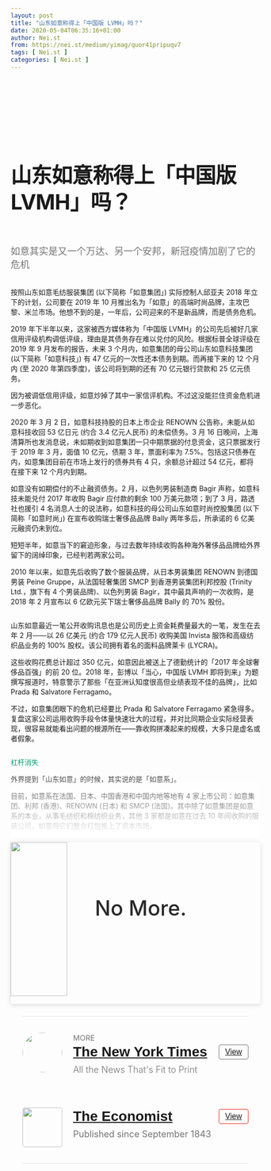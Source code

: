 ```yaml
---
layout: post
title: "山东如意称得上「中国版 LVMH」吗？"
date: 2020-05-04T06:35:16+01:00
author: Nei.st
from: https://nei.st/medium/yimag/quor41pripuqv7
tags: [ Nei.st ]
categories: [ Nei.st ]
---
```


<article class="post-19461 post type-post status-publish format-standard hentry category-yimag" id="post-19461"> <header class="page-header medium Archives"><div class="page-header__image"></div><div class="page-header__content"><h1 class="page-title text-align-center">山东如意称得上「中国版 LVMH」吗？</h1></div> </header><div class="entry-content aesop-entry-content" id="post-19461-content"><link as="font" crossorigin="anonymous" href="//cdn.jsdelivr.net/gh/0nd1jyU39XQ/_/glyph/font-face/0uIzqoZjSuJfvSBnvgXTcApMtcVhMcpr.woff" rel="preload" type="font/woff"/><link as="font" crossorigin="anonymous" href="//cdn.jsdelivr.net/gh/0nd1jyU39XQ/_/glyph/font-face/1sTnSLZWDKucPX6SAk.woff" rel="preload" type="font/woff"/><style>@font-face{font-family:"etQuXe8pln0zqff6VgxLRg";font-display:fallback;src:url(//cdn.jsdelivr.net/gh/0nd1jyU39XQ/_/glyph/font-face/0uIzqoZjSuJfvSBnvgXTcApMtcVhMcpr.woff) format("woff");font-style:normal;font-weight:400}@font-face{font-family:"PingFang-SC-W3";font-display:fallback;src:url(//cdn.jsdelivr.net/gh/0nd1jyU39XQ/_/glyph/font-face/1sTnSLZWDKucPX6SAk.woff) format("woff");font-style:normal;font-weight:400}</style><p class="blog-post__description">如意其实是又一个万达、另一个安邦，新冠疫情加剧了它的危机</p><span id="more-19461"></span><style>.container.large.img { max-width: 1440px; } span.phNnwJb1vcZnORRPE7cBOQ { color: rgba(2, 158, 116, 1); } .container.large.img.edge{max-width:1440px;width:100%}@media (max-width:1460px){.container.large.img.edge .aesop-image-component{margin:0 20px}}@media (max-width:889px){.container.large.img.edge .aesop-image-component{margin:0 5%}}@media (max-width:767px){.container.img.edge{width:100%}.container.img.edge .aesop-image-component{width:90%;margin:0 auto;max-width:800px}}.page-header{padding:110px 0 0}.page-header__content{max-width:800px}.page-title:not(#algolia-search-box){--x-height-multiplier:0.342;--baseline-multiplier:0.22;font-size:42px;line-height:1.3;letter-spacing:-.015em;text-align:left}.entry-content>p:first-of-type{color:rgba(0,0,0,.54);font-size:19px}.entry-content>h2{--x-height-multiplier:0.342;--baseline-multiplier:0.22;font-style:normal;letter-spacing:-.015em;font-family:schnyder-scond-normal-600,etQuXe8pln0zqff6VgxLRg,SF Pro Display,PingFangSC-Thin,graphik-normal-300,PingFang-SC-W3,Segoe UI,Roboto,Microsoft YaHei UI,Source Han Sans SC,Helvetica Neue,Helvetica,Arial,sans-serif;font-weight:400;}.entry-content>h2.graf-after--p{margin-top:56px}.hentry{padding-bottom:0}@media (max-width:767px){.entry-content>h2{font-size:28px;letter-spacing:-.015em;}.entry-content>h2.graf-after--p{margin-top:28px}.entry-content>p:first-of-type{font-size:17px}.page-title:not(#algolia-search-box){font-size:32px;line-height:1.3;letter-spacing:-.015em}} svg#dino { width: 72px; margin-left: 30%; } .entry-content a:not(.button),.entry-content a:not(.button):hover{border-bottom-color:rgba(3, 168, 124, 1)} span.fefac7064e5 { color: rgba(3, 168, 124, 1); }</style><div class="container img"><div class="aspectRatioPlaceholder"><div class="progressiveMedia" data-height="950" data-width="1200">   <img alt="" class="progressiveMedia-image" data-src="https://cdn.jsdelivr.net/gh/0nd1jyU39XQ/_/img/1/4f0dca0fa8260ad9eb2ad2a8c60975a5_1200x950.jpg" src="https://cdn.jsdelivr.net/gh/0nd1jyU39XQ/_/img/1/4f0dca0fa8260ad9eb2ad2a8c60975a5_1200x950.jpg"/></div></div></div><p>按照山东如意毛纺服装集团 (以下简称「如意集团」) 实际控制人邱亚夫 2018 年立下的计划，公司要在 2019 年 10 月推出名为「如意」的高端时尚品牌，主攻巴黎、米兰市场。他想不到的是，一年后，公司迎来的不是新品牌，而是债务危机。</p><p>2019 年下半年以来，这家被西方媒体称为「中国版 LVMH」的公司先后被好几家信用评级机构调低评级，理由是其债务存在难以兑付的风险。根据标普全球评级在 2019 年 9 月发布的报告，未来 3 个月内，如意集团的母公司山东如意科技集团 (以下简称「如意科技」) 有 47 亿元的一次性还本债务到期。而再接下来的 12 个月内 (至 2020 年第四季度)，该公司将到期的还有 70 亿元银行贷款和 25 亿元债务。</p><p>因为被调低信用评级，如意炒掉了其中一家信评机构。不过这没能拦住资金危机进一步恶化。</p><p>2020 年 3 月 2 日，如意科技持股的日本上市企业 RENOWN 公告称，未能从如意科技收回 53 亿日元 (约合 3.4 亿元人民币) 的未偿债务。3 月 16 日晚间，上海清算所也发消息说，未如期收到如意集团一只中期票据的付息资金，这只票据发行于 2019 年 3 月，面值 10 亿元，债期 3 年，票面利率为 7.5%。包括这只债券在内，如意集团目前在市场上发行的债券共有 4 只，余额总计超过 54 亿元，都将在接下来 12 个月内到期。</p><p>如意没有如期偿付的不止融资债务。2 月，以色列男装制造商 Bagir 声称，如意科技未能兑付 2017 年收购 Bagir 应付款的剩余 100 万美元款项；到了 3 月，路透社也援引 4 名消息人士的说法称，如意科技的母公司山东如意时尚控股集团 (以下简称「如意时尚」) 在宣布收购瑞士奢侈品品牌 Bally 两年多后，所承诺的 6 亿美元融资仍未到位。</p><div class="code-block code-block-1" style="margin: 8px 0; clear: both;"><div class="container ads_KbHEVhh8Rw"><div class="card card--blog post-sidebar"><div class="card-body"><div class="logo_ngcontent-kty-0"> </div><div class="iframe-blocker U6XAMK63Vh00WqvF2BacIQ"><div class="background-h60B"> </div><div class="WumZiPCS4MeMw4pxQ">  <ins class="adsbygoogle GQRYJ4ilqIfEmC2iS9UfdQ" data-ad-client="ca-pub-2392282512996260" data-ad-format="fluid" data-ad-layout="in-article" data-ad-slot="8142634852" data-full-width-responsive="false" style="display:block; text-align:center;"></ins>  </div></div></div><div class="card-footer"><div class="card-footer-wrapper" layout="row bottom-left"></div></div></div></div></div><p>短短半年，如意当下的窘迫形象，与过去数年持续收购各种海外奢侈品品牌给外界留下的阔绰印象，已经判若两家公司。</p><p>2010 年以来，如意先后收购了数个服装品牌，从日本男装集团 RENOWN 到德国男装 Peine Gruppe，从法国轻奢集团 SMCP 到香港男装集团利邦控股 (Trinity Ltd.，旗下有 4 个男装品牌)、以色列男装 Bagir，其中最具声响的一次收购，是 2018 年 2 月宣布以 6 亿欧元买下瑞士奢侈品品牌 Bally 的 70% 股份。</p><div class="container large img"><div class="aspectRatioPlaceholder"><div class="progressiveMedia" data-height="1999" data-width="2995">   <img alt="" class="progressiveMedia-image lazyload" data-src="https://cdn.jsdelivr.net/gh/0nd1jyU39XQ/_/img/1/9e8453e5c76a1fb6015ef417d6bdde45_2995x1999.jpg" id="zoom-default" src="https://cdn.jsdelivr.net/gh/0nd1jyU39XQ/_/img/1/9e8453e5c76a1fb6015ef417d6bdde45_2995x1999.jpg"/></div></div></div><p>山东如意最近一笔公开收购讯息也是公司历史上资金耗费量最大的一笔，发生在去年 2 月——以 26 亿美元 (约合 179 亿元人民币) 收购美国 Invista 服饰和高级纺织品业务的 100% 股权。该公司拥有着名的面料品牌莱卡 (LYCRA)。</p><p>这些收购花费总计超过 350 亿元，如意因此被送上了德勤统计的「2017 年全球奢侈品百强」的前 20 位。2018 年，彭博以「当心，中国版 LVMH 即将到来」为题撰写报道时，特意警示了那些「在亚洲认知度很高但业绩表现不佳的品牌」，比如 Prada 和 Salvatore Ferragamo。</p><p>不过，如意集团眼下的危机已经要比 Prada 和 Salvatore Ferragamo 紧急得多。复盘这家公司运用收购手段令体量快速壮大的过程，并对比同期企业实际经营表现，很容易就能看出问题的根源所在——靠收购拼凑起来的规模，大多只是虚名或者假象。</p><div class="container img"><div class="aspectRatioPlaceholder"><div class="progressiveMedia" data-height="2950" data-width="1200">   <img alt="" class="progressiveMedia-image lazyload" data-src="https://cdn.jsdelivr.net/gh/0nd1jyU39XQ/_/img/1/3c56ab2d4508e5342260e7f2d9f79f5c_1200x2950.jpg" src="https://cdn.jsdelivr.net/gh/0nd1jyU39XQ/_/img/1/3c56ab2d4508e5342260e7f2d9f79f5c_1200x2950.jpg"/></div></div></div><p><span class="phNnwJb1vcZnORRPE7cBOQ">杠杆消失</span></p><div class="code-block code-block-1" style="margin: 8px 0; clear: both;"><div class="container ads_KbHEVhh8Rw"><div class="card card--blog post-sidebar"><div class="card-body"><div class="logo_ngcontent-kty-0"> </div><div class="iframe-blocker U6XAMK63Vh00WqvF2BacIQ"><div class="background-h60B"> </div><div class="WumZiPCS4MeMw4pxQ">  <ins class="adsbygoogle GQRYJ4ilqIfEmC2iS9UfdQ" data-ad-client="ca-pub-2392282512996260" data-ad-format="fluid" data-ad-layout="in-article" data-ad-slot="8142634852" data-full-width-responsive="false" style="display:block; text-align:center;"></ins>  </div></div></div><div class="card-footer"><div class="card-footer-wrapper" layout="row bottom-left"></div></div></div></div></div><p>外界提到「山东如意」的时候，其实说的是「如意系」。</p><p>目前，如意系在法国、日本、中国香港和中国内地等地有 4 家上市公司：如意集团、利邦 (香港)、RENOWN (日本) 和 SMCP (法国)。其中除了如意集团是如意系的本业，从事毛纺织和棉纺织业务，其他 3 家都是如意在过去 10 年间收购的服装公司，如意将它们整合打包推上了资本市场。</p><section class="entry-content preview"><p>若要搞懂如意的操作手段，先要搞懂如意系的架构：一个以如意集团为核心的多层控股体系。</p><p>如意集团的前身，是成立于 1972 年的地方国企：济宁毛纺织厂，2007 年 12 月在深圳证券交易所挂牌上市。2014 年，通过一系列管理层收购方案 (MBO)，如意科技直接加间接掌握了如意集团 59.2% 的股份。而如意科技的控股公司如意时尚，掌握在 1990 年代就在济宁毛纺厂任厂长的邱亚夫的手中。由此，当年 56 岁的邱亚夫成为上市公司如意集团的实际控制人。</p><div class="container img"><div class="aspectRatioPlaceholder"><div class="progressiveMedia" data-height="1793" data-width="2995">   <img alt="" class="progressiveMedia-image lazyload" data-src="https://cdn.jsdelivr.net/gh/0nd1jyU39XQ/_/img/1/bb1dbc9877492f26e9515fdb29aec5ed_2995x1793.jpg" id="zoom-default" src="https://cdn.jsdelivr.net/gh/0nd1jyU39XQ/_/img/1/bb1dbc9877492f26e9515fdb29aec5ed_2995x1793.jpg"/></div></div></div><p>三层资产架构中，如意集团的毛纺织业务是整个「如意系」的资金来源，如意科技和如意时尚则是近年来在海外频频出手的实际投资者。</p><p>但是从上市公司的财报数据来看，如意集团实际可以用以收购扩张的资金几乎为零。</p><div class="code-block code-block-1" style="margin: 8px 0; clear: both;"><div class="container ads_KbHEVhh8Rw"><div class="card card--blog post-sidebar"><div class="card-body"><div class="logo_ngcontent-kty-0"> </div><div class="iframe-blocker U6XAMK63Vh00WqvF2BacIQ"><div class="background-h60B"> </div><div class="WumZiPCS4MeMw4pxQ">  <ins class="adsbygoogle GQRYJ4ilqIfEmC2iS9UfdQ" data-ad-client="ca-pub-2392282512996260" data-ad-format="fluid" data-ad-layout="in-article" data-ad-slot="8142634852" data-full-width-responsive="false" style="display:block; text-align:center;"></ins>  </div></div></div><div class="card-footer"><div class="card-footer-wrapper" layout="row bottom-left"></div></div></div></div></div><p>2015 年之前，这家公司唯一的收入项目是销售纺织面料，且唯一产品类别是「精纺呢绒」，一种向纯净绵羊毛里加入一定比例其他纤维制成的服装面料。邱亚夫团队启动海外收购的 2010 年，公司全年营收规模只有 5.1 亿元，经营活动产生的现金流为-5570.5 万元。</p><p>济宁市国资委迄今仍掌握如意毛纺 (如意集团的二号股东) 16.13% 的股权。同时，中国财政部控股的中国东方资产管理有限公司也在如意毛纺持股 31.86%。如意之所以能「以小博大」，主要是善于利用当地政商关系背书带来的产业基金、银行贷款，以及发债融资。</p><p>对莱卡的收购，可以说是展现如意资金筹措能力的一桩经典案例。</p><p>2017 年年初，如意控股启动对莱卡的收购项目时，山东省政府正在推动「新旧动能转换重大工程」，为此设计了规模达 6000 亿元的「新旧动能转换基金」，投资对象正是所谓新一代信息技术和新能源、新材料。莱卡被视为一种新型材料，与羊毛、棉花等纯天然纤维完全不同。</p><p>于是，山东如意与山东新动能基金联合设立了「新动能如意股权投资基金」(以下简称「如意基金」)。据山东省财政厅官网 2019 年 4 月一则标题为《如意集团：基金「织就」新动能》的新闻稿描述，2017 年为收购莱卡项目，如意基金出资 20 亿元，其中包括 4 亿元的财政引导基金，「政府增信，吸引了一批国内外知名的投资机构参与。」</p><p>之后两年，据公开资料显示，如意又利用净资产只有 26 亿元的如意集团，从银行获得了大约 20 亿元的短期借款，发行了价值 25 亿元的公司债券，最终才吃下了莱卡这个估值 179 亿元的交易标的。</p><div class="code-block code-block-1" style="margin: 8px 0; clear: both;"><div class="container ads_KbHEVhh8Rw"><div class="card card--blog post-sidebar"><div class="card-body"><div class="logo_ngcontent-kty-0"> </div><div class="iframe-blocker U6XAMK63Vh00WqvF2BacIQ"><div class="background-h60B"> </div><div class="WumZiPCS4MeMw4pxQ">  <ins class="adsbygoogle GQRYJ4ilqIfEmC2iS9UfdQ" data-ad-client="ca-pub-2392282512996260" data-ad-format="fluid" data-ad-layout="in-article" data-ad-slot="8142634852" data-full-width-responsive="false" style="display:block; text-align:center;"></ins>  </div></div></div><div class="card-footer"><div class="card-footer-wrapper" layout="row bottom-left"></div></div></div></div></div><p>基于有限的公开信息，虽然无法完全弄清楚如意系非上市部分的资本实力，但以其核心面料业务的低利润和自身体量来推断，这家公司的收购战略在很大程度上是一场资本游戏——与 2010 年以来万达、安邦、海航、复星、赫美、七匹狼等众多赴海外收购的中国公司的玩法没什么不同。</p><p>过度依赖短期债务的弊端在 2019 年集中爆发，并非没有原因。</p><div class="container img"><div class="aspectRatioPlaceholder"><div class="progressiveMedia" data-height="1153" data-width="1200">   <img alt="" class="progressiveMedia-image lazyload" data-src="https://cdn.jsdelivr.net/gh/0nd1jyU39XQ/_/img/1/e4b06d24f52bb76a86a010b483f5518f_1200x1153.jpg" src="https://cdn.jsdelivr.net/gh/0nd1jyU39XQ/_/img/1/e4b06d24f52bb76a86a010b483f5518f_1200x1153.jpg"/></div></div></div><p>2018 年开始，随着海航、万达出海战略的快速收缩和安邦的分崩离析，各地金融机构都在推行「去杠杆」。赫美集团在公告中很直白地表达了政府的「去杠杆」新政对公司「买买买」战略的影响：「2018 年受国家政策影响，银行及其他金融机构暂缓存量贷款续授信业务，公司融资难度增加。」赫美曾与如意共同竞购 Bally，2018 年融资变难后，赫美终止了对温州崇高百货的收购。</p><p><span class="phNnwJb1vcZnORRPE7cBOQ">中国故事也讲不下去了</span></p><p>即便没有金融机构在 2018 年的紧急「去杠杆」行动，山东如意也越来越难以让人信服它那关于「帮助西方品牌在中国取得新的增长点」的美好故事了。</p><p>愿意与如意系捆绑、一路豪掷的投资者，以及接受并购方案的西方品牌，多少都曾被它的「中国故事」打动。</p><div class="code-block code-block-1" style="margin: 8px 0; clear: both;"><div class="container ads_KbHEVhh8Rw"><div class="card card--blog post-sidebar"><div class="card-body"><div class="logo_ngcontent-kty-0"> </div><div class="iframe-blocker U6XAMK63Vh00WqvF2BacIQ"><div class="background-h60B"> </div><div class="WumZiPCS4MeMw4pxQ">  <ins class="adsbygoogle GQRYJ4ilqIfEmC2iS9UfdQ" data-ad-client="ca-pub-2392282512996260" data-ad-format="fluid" data-ad-layout="in-article" data-ad-slot="8142634852" data-full-width-responsive="false" style="display:block; text-align:center;"></ins>  </div></div></div><div class="card-footer"><div class="card-footer-wrapper" layout="row bottom-left"></div></div></div></div></div><p>这是一个由「轻奢+中国市场」组成的故事脚本。麦肯锡的报告显示，2008 年至 2016 年间，中国消费者在境外消费奢侈品的金额占国内人口奢侈品总消费的 3/4。这意味着随着奢侈品销售在西方放缓，中国正在成为一个新的巨大市场。与此同时，因为消费者对价格的在意，价格在 300 美元左右、被认为「负担得起」的轻奢成为可替代选项。光大证券的一份相关报告显示，2016 年全球轻奢品市场规模 1000 亿欧元，占整个奢侈品市场 40%，2010 年至 2015 年的年复合增速达到 9.19%，高于奢侈品市场 7.73% 的增速；中国的轻奢消费起步较晚，但也是全球增速最快的地区。</p><p>常常被如意作为样板展示的案例是法国时尚集团 SMCP。该公司旗下拥有 Maje、Sandro 和 Claudie Pierlot 3 个轻奢品牌，价格定位都在 200 至 400 欧元。如意于 2016 年收购了这家公司，然后在接下来的 3 年里，3 个品牌先后进驻天猫和京东，并在中国线下市场新开了数十家门店，带动 SMCP 的销售额同期增长了一倍。</p><p>但「轻奢」并不是山东如意一开始就明确的收购方向。2019 年 6 月，如意集团发布公告称，将向间接控股股东如意时尚购买其控制的数个服装品牌，包括 Gieves &amp; Hawkes、Kent &amp; Curwen、CERRUTI 1881、D'URBAN 及 Aquascutum 等，这些品牌是如意时尚在 2017 年买下的。将它们转入如意集团的目的，是将这个 A 股上市主体包装成「国际化的轻奢时尚品牌运营平台」。这是如意首次对外明确提出「轻奢」定位。在此之前，它的自我定位和收购对象，一直围绕于「高端」「男装」等意义模糊的关键词。</p><p>山东如意最早的对标公司并非 LVMH，而是意大利男装品牌杰尼亚 (Ermenegildo Zegna)。后者和如意有相似的出身——它最早是 1910 年代由意大利人 Ermenegildo Zegna 创立的同名羊毛纺织厂，1960 年代，他的两个儿子在接手生意后又推出了同名成衣品牌。这个品牌后来成为高端男装品牌的代表。</p><p>同样出身于毛纺厂，如意也一直试图树立自有品牌，以进入利润率更高的产业链下游。2000 年，还是山东济宁毛纺织厂的如意就决定在羊毛面料之外创立一个服装自有品牌，但是并没有打响名气。2011 年，如意集团又推出两个自有高端成衣品牌——皇家如意和英迪龙，之后这个名单上陆续加入了一连串新名字：路嘉纳、山樱，以及乐 e 生活，但其财报从未透露这些不太为人所知的自有品牌销量如何。</p><p>自有品牌发展之路失意后，邱亚夫在 2018 年 11 月接受彭博采访时转而表示，山东如意要通过收购的方式来建立一个「中国版的 LVMH」——轻奢版的。</p><div class="code-block code-block-1" style="margin: 8px 0; clear: both;"><div class="container ads_KbHEVhh8Rw"><div class="card card--blog post-sidebar"><div class="card-body"><div class="logo_ngcontent-kty-0"> </div><div class="iframe-blocker U6XAMK63Vh00WqvF2BacIQ"><div class="background-h60B"> </div><div class="WumZiPCS4MeMw4pxQ">  <ins class="adsbygoogle GQRYJ4ilqIfEmC2iS9UfdQ" data-ad-client="ca-pub-2392282512996260" data-ad-format="fluid" data-ad-layout="in-article" data-ad-slot="8142634852" data-full-width-responsive="false" style="display:block; text-align:center;"></ins>  </div></div></div><div class="card-footer"><div class="card-footer-wrapper" layout="row bottom-left"></div></div></div></div></div><p>LVMH 也是靠一路收购，从一个旅行箱起家的品牌，成长为今天全球最大的奢侈品集团。但是山东如意前期收入囊中的一堆「高端男装」品牌，真正称得上轻奢级的没有几个，所以如意能讲的全部故事只剩下「中国市场」。这方面 SMCP 看起来还比较成功，但很难复制。</p><p>被收购之前，SMCP 连续 6 年营收增长超越 20%，旗下品牌也拥有良好的品牌认知度。在全球轻奢市场，Sandro 和 Maje 两个品牌无论是服饰销售额还是店铺数量，均位居全球前十。但如意手中其他的标的，局面完全相反。日本 RENOWN 在 2010 年被收购时已连续亏损十多年，香港利邦控股则连亏 3 年。</p><p>SMCP 的成功最多只能说明如意那次选货的眼光不错。而山东如意和 LVMH 最大的不同，在于前者只拥有制造商的经验，自身从来没有成功推出过一个品牌，LVMH 则是从做品牌起家，公司创立的首个品牌就是 Louis Vuitton。从收购之后对品牌的整合能力和自身的零售能力上，如意作为一家产业链上游企业，对被收购的服装品牌的帮助很有限。</p><p>RENOWN 就是一个这样的例子。据日经中文网今年 3 月的报道，RENOWN 进入山东如意的旗下后，原本 40 多个品牌已减至半数以下，关停亏损业务使得业绩一度改善，但如意并没有帮它实现真正的增长。2011 年，RENOWN 与如意在中国设立合资公司，计划开设 1000 家店铺销售 RENOWN 的休闲男服，但因业绩低迷，已于 2014 年全部撤店。RENOWN 的社长评价认为，山东如意「缺乏零售经验」，RENOWN 也「不适应中国商业惯例」，所以如意始终无法成功地把 RENOWN 开进中国线下商业的「黄金地段」。</p><p>管理一家面料工厂和运营一个品牌、领导一个时尚集团，是两种完全不同的生意。一个以成本效率为核心，另一个的任务关键是处理消费者关系，以及管理好品牌梯队。一位接近 Bally 交易的人士对《第一财经》杂志称，如意迄今也没有一个在集团层面管理所有已收购品牌的零售团队，每个品牌仍在各自运行。</p><p><span class="phNnwJb1vcZnORRPE7cBOQ">难以反哺的本业</span></p><div class="code-block code-block-1" style="margin: 8px 0; clear: both;"><div class="container ads_KbHEVhh8Rw"><div class="card card--blog post-sidebar"><div class="card-body"><div class="logo_ngcontent-kty-0"> </div><div class="iframe-blocker U6XAMK63Vh00WqvF2BacIQ"><div class="background-h60B"> </div><div class="WumZiPCS4MeMw4pxQ">  <ins class="adsbygoogle GQRYJ4ilqIfEmC2iS9UfdQ" data-ad-client="ca-pub-2392282512996260" data-ad-format="fluid" data-ad-layout="in-article" data-ad-slot="8142634852" data-full-width-responsive="false" style="display:block; text-align:center;"></ins>  </div></div></div><div class="card-footer"><div class="card-footer-wrapper" layout="row bottom-left"></div></div></div></div></div><p>制造业老板常常以利润率的「微笑曲线」为理由提出转型，但它可能只是现有工厂订单无法再上一个台阶的借口。</p><p>把如意集团历年从毛纺业务中获得的收入拉出来，可以看到，2010 年这个生意的规模是 5.01 亿元，发展到 2018 年，业务规模不升反降，只录得 4.83 亿元收入。</p><p>这种规模见顶有两层含义，一层是它已经很难再找到新客户，这种状况迫使公司走向收购，寻求外部增长；另一层面，也意味着如意在近 10 年内通过收购的数十个服装品牌，并没有帮助它的毛纺面料业务获得太多的体系内订单。</p><p>财报显示，多年以来，如意 60% 以上的毛纺产品市场都在国内，仅有大概 30% 至 40% 的产品销往海外。这与这家公司已经在海外市场努力了那么多年的收购战略也不合拍。</p><div class="container img"><div class="aspectRatioPlaceholder"><div class="progressiveMedia" data-height="2514" data-width="1200">   <img alt="" class="progressiveMedia-image lazyload" data-src="https://cdn.jsdelivr.net/gh/0nd1jyU39XQ/_/img/1/92a9838b28607f5486ee3864f78d4a07_1200x2514.jpg" src="https://cdn.jsdelivr.net/gh/0nd1jyU39XQ/_/img/1/92a9838b28607f5486ee3864f78d4a07_1200x2514.jpg"/></div></div></div><p>在如意毛纺业务的营收结构中，每年排名前五位的大客户的采购额都在 40% 左右。2015 年之前，如意每年都会公布前五大客户的公司名字，除了第一大采购商如意科技 (约 20%) 和日铁住金物产每年都出现在榜单上外，其他大客户的采购关系并不稳定。先后出现在客户名单上的公司包括希努尔男装、宁波罗蒙、温州庄吉服饰等。外界传言阿玛尼 (Armari)、博柏利 (Burberry) 等品牌都采购如意的面料，但这类消息未曾出现在如意的财报及其高管团队的对外发言中。</p><div class="container img"><div class="aspectRatioPlaceholder"><div class="progressiveMedia" data-height="2593" data-width="1200">   <img alt="" class="progressiveMedia-image lazyload" data-src="https://cdn.jsdelivr.net/gh/0nd1jyU39XQ/_/img/1/6e7719a2930ad5010224a71362444fa2_1200x2593.jpg" src="https://cdn.jsdelivr.net/gh/0nd1jyU39XQ/_/img/1/6e7719a2930ad5010224a71362444fa2_1200x2593.jpg"/></div></div></div><p>当一门生意的一半命脉掌握在四五个不是那么稳定的大客户手上时，很难说它是一门好生意。2015 年之后，如意集团已不再公布前五大客户的具体名称。</p><div class="code-block code-block-1" style="margin: 8px 0; clear: both;"><div class="container ads_KbHEVhh8Rw"><div class="card card--blog post-sidebar"><div class="card-body"><div class="logo_ngcontent-kty-0"> </div><div class="iframe-blocker U6XAMK63Vh00WqvF2BacIQ"><div class="background-h60B"> </div><div class="WumZiPCS4MeMw4pxQ">  <ins class="adsbygoogle GQRYJ4ilqIfEmC2iS9UfdQ" data-ad-client="ca-pub-2392282512996260" data-ad-format="fluid" data-ad-layout="in-article" data-ad-slot="8142634852" data-full-width-responsive="false" style="display:block; text-align:center;"></ins>  </div></div></div><div class="card-footer"><div class="card-footer-wrapper" layout="row bottom-left"></div></div></div></div></div><p>2020 年第一季度爆发的新冠疫情，加剧了如意系以「如意科技」为主体的债务危机。地方政府虽有意救助这家曾为当地带来无数光环的企业，但当前更重要的任务，在于如何缓解新冠疫情对整体经济态势造成的压力。此前，据财新网 2019 年 9 月的一篇报道，在民企发债接连爆雷的背景下，山东省内向政府申请纾困的民企已达到 2000 到 3000 家。</p><p>去年 10 月，国资背景的济宁城投以 35 亿元买下了如意科技 26% 的股权，成为仅次于如意时尚的第二大股东。但是据《华夏时报》报道，今年 1 月济宁城投向济宁仲裁委员会申请资产保全，要求冻结济宁如意高新纤维材料 (以下简称「如意高新」)44.21% 的股权，后者是如意 179 亿元全资收购美国 Invista 莱卡项目的国内公司主体。</p><p>这些信号透露出，如意的财务危机可能要比外界想象的严重。2019 年上半年，如意科技通过抛售资产获得 31 亿元现金，截至目前，其手中上市公司的股权几乎已全部质押。标普预计，该公司未来可能抛售的资产还包括持有的一家巴基斯坦发电厂 50% 的股份、山东省内一处商业综合体及土地、工业地产，以及如意系业绩表现最好的投资项目——SMCP 集团的股份。</p><p>如意历时 3 年才完成为莱卡的收购，原本打的算盘，是想利用如意高新这个主体尽快登陆科创板，从身后一连串的债务压力中解套。2019 年 6 月，如意在济宁总部召开「如意莱卡科创板上市启动会」。当年 8 月，如意又制造了一场盛大的保荐机构和承销商签约仪式。但是从那之后，外界再没有听到过关于如意在科创板上市的任何进展。</p><p>如今，济宁城投获法院批准已冻结了如意高新的近半数股权，这一动作除了会断掉如意潜在的融资来源，还可能触发莱卡项目背后其他资本方的异动——还记得前文交代过的如意以小博大、广纳外部资金组团拿下该项目的过程吗？不管如意的初衷是长续经营还是资本运作，一旦收购资金大部分来自外部财团，它就不得不遵循「资本需要通过上市套现离场」的游戏规则。</p><p>不然，如意的下一个收购案，就再不会有谁愿意伸出援手了。</p><div class="code-block code-block-1" style="margin: 8px 0; clear: both;"><div class="container ads_KbHEVhh8Rw"><div class="card card--blog post-sidebar"><div class="card-body"><div class="logo_ngcontent-kty-0"> </div><div class="iframe-blocker U6XAMK63Vh00WqvF2BacIQ"><div class="background-h60B"> </div><div class="WumZiPCS4MeMw4pxQ">  <ins class="adsbygoogle GQRYJ4ilqIfEmC2iS9UfdQ" data-ad-client="ca-pub-2392282512996260" data-ad-format="fluid" data-ad-layout="in-article" data-ad-slot="8142634852" data-full-width-responsive="false" style="display:block; text-align:center;"></ins>  </div></div></div><div class="card-footer"><div class="card-footer-wrapper" layout="row bottom-left"></div></div></div></div></div></section><style>.wxyz{max-width:828px;box-sizing:border-box;width:100%;margin-right:auto;margin-left:auto;padding-right:24px;padding-left:24px;display:block}.fvfw{border-top:1px solid rgba(0,0,0,.1);border-bottom:1px solid rgba(0,0,0,.1);padding-top:32px;margin-bottom:25px;margin-top:25px}.fzga{min-height:80px;margin-bottom:32px;position:relative;display:block}.gdge{position:absolute}.dlgg{width:80px;position:relative;height:80px}.fggd{pointer-events:none;left:-5px;top:-5px;height:calc(100% + 10px);width:calc(100% + 10px);position:absolute;fill:#03a87c}.gmcl{border-radius:50%;width:80px;height:80px;display:block}.gngo{display:flex;padding-left:102px;font-family:medium-content-sans-serif-font,-apple-system,BlinkMacSystemFont,Segoe UI,Roboto,Oxygen,Ubuntu,Cantarell,Open Sans,Helvetica Neue,sans-serif;letter-spacing:0;font-weight:400;font-style:normal;text-rendering:optimizeLegibility;-webkit-font-smoothing:antialiased;-moz-osx-font-smoothing:grayscale;-moz-font-feature-settings:"liga" on;color:rgba(0,0,0,.84);font-size:20px;line-height:1.4}.apcq{text-transform:uppercase;font-size:15px;color:rgba(0,0,0,.54);margin:0}span.svgIcon--arrowRight{color:rgba(0,0,0,.54)!important;fill:rgba(0,0,0,.54)!important;display:inline-block;height:19px;line-height:19px}.gngq{margin-bottom:6px;padding-left:102px}.acag,.gngq{display:flex}.acag{justify-content:space-between;align-items:center;width:100%}h2.apgr{font-family:medium-content-sans-serif-font,Lucida Grande,Lucida Sans Unicode,Lucida Sans,Geneva,Arial,sans-serif;font-size:28px;font-weight:600;line-height:36px;color:rgba(0,0,0,.84);margin:0}.fvfw a{border-bottom:none!important}button.gtbn{padding:4px 12px;text-decoration:none;display:inline-block;border-style:solid;border-width:1px;border-radius:4px;background:0;letter-spacing:0;font-size:15.8px;line-height:20px;font-style:normal;box-sizing:border-box}.nyt,button.gtbn.nyt:active,button.gtbn.nyt:focus,button.gtbn.nyt:hover{border-color:rgba(0,0,0,.54);color:rgba(0,0,0,.84);fill:rgba(0,0,0,.84)}.eco,.eco:active,.eco:focus,.eco:hover{border-color:#f02114;fill:#f02114;color:#cc2718}.gngy{max-width:555px;display:flex;padding-left:102px}.gzn{max-width:450px;display:block}h4.hahb{line-height:24px;font-size:18px;color:rgba(0,0,0,.54);margin:0;clear:both;font-weight:300}.hahb b{font-weight:400;font-family:medium-content-sans-serif-font,-apple-system,BlinkMacSystemFont,Segoe UI,Roboto,Oxygen,Ubuntu,Cantarell,Open Sans,Helvetica Neue,sans-serif}.fjhc{display:none}.fxn{padding-top:32px}img.bqgg{width:80px;height:80px;border-radius:4px}.bt{display:inline-block}.gnhd{max-width:550px;display:flex;padding-left:102px}.dndo{background:linear-gradient(hsla(0,0%,100%,0),#fff);position:relative;height:150px;margin-top:-150px;margin-bottom:10px;width:100%}.bqdn,.dndo{display:block}.bqdn{max-width:800px;margin:auto;box-shadow:0 2px 10px rgba(0,0,0,.15);border-radius:4px}.agdr{display:flex}.abcn{display:block}.agdr img,.fvfw img,.fvfw svg{vertical-align:middle}.abcn img{padding-bottom:16px}.dudv{padding:48px 56px}h3.dwam{font-weight:500!important;font-style:normal!important;text-align:inherit;letter-spacing:0;font-size:42px!important;line-height:48px!important;transform:translateY(1.5px);font-family:neist-display-font,SF Pro Display,PingFangSC-Thin,graphik-normal-300,PingFang-SC-W3,Segoe UI,Roboto,Microsoft YaHei UI,Source Han Sans SC,Helvetica Neue,Helvetica,Arial,sans-serif;color:rgba(0,0,0,.84);fill:rgba(0,0,0,.84)}.fjbw{display:none}@media (max-width:848px){.bqdn{margin:0 18px}.agdr{text-align:center;flex-direction:column}.abcg{display:none}.dudv{padding:28px 16px 12px}h3.dwam{font-size:28px!important;line-height:32px!important;transform:translateY(1px)}.fjbw{display:block}.gbaj{align-items:center;margin-bottom:24px;display:flex}.gdge{position:relative;width:102px}.gngo,.gngq{padding-left:0}.gngq{margin-bottom:6px;display:flex}.gngy{padding-left:0}.fjhc,.gngy{display:block}.fjhc{margin-top:24px}.gnhd{padding-left:0;display:block}}section.entry-content.preview{padding-top:0;display:none}section.entry-content.preview>p:first-of-type{color:rgba(0,0,0,.84);font-size:100%}.fe.n.el a,.fe.n.el a:hover{border-bottom:none}</style><div class="dndo"></div><div class="bqdn"><div class="agdr"><div class="abcn abcg"> <img class="dt" height="310" src="https://cdn.jsdelivr.net/gh/0nd1jyU39XQ/_/img/1/0_GLFDRIpcedGcmuSg.png" width="114"/></div><div class="dudv abcn"><h3 class="dwam">No More.</h3></div><div class="fjbw"> <img class="" height="60" src="https://cdn.jsdelivr.net/gh/0nd1jyU39XQ/_/img/1/1_K4MHnSAfehAx3IJQxj7tfg.png" width="300"/></div></div></div><section class="wxyz"><div class="fvfw"><div class="fzga"> <span class="gbaj"><div class="gdge"> <a href="https://nei.st/medium/nytimes"><div class="dlgg">  <img class="gmcl" height="80" src="https://cdn.jsdelivr.net/gh/0nd1jyU39XQ/_/img/1/1_lDzXmG7cKomswLcrSYVVFQ.png" width="80"/></div></a></div><span class="abcn"><div class="gngo"> <span class="apcq">MORE</span><span class="svgIcon--arrowRight"></span></div><div class="gngq"><div class="acag"><h2 class="apgr"><a href="https://nei.st/medium/nytimes">The New York Times</a></h2><div class="abcn abcg"> <button class="gtbn nyt"><a href="https://nei.st/medium/nytimes">View</a></button></div></div></div></span></span><div class="gngy"><div class="gzn"><h4 class="hahb">All the News That's Fit to Print</h4></div><div class="fjhc"> <button class="gtbn nyt"><a href="https://nei.st/medium/nytimes">View</a></button></div></div></div><div class="fxn"></div><div class="fzga"> <span class="gbaj"><div class="gdge"> <a href="https://nei.st/medium/economist"><img class="bqgg" height="80" src="https://cdn.jsdelivr.net/gh/0nd1jyU39XQ/_/img/1/1_ckkT5DtC2JLdBGWGk-PsVA.png" width="80"/></a></div><span class="abcn"><div class="gngq"><div class="acag"><h2 class="apgr"><a class="cvcw" href="https://nei.st/medium/economist">The Economist</a></h2><div class="abcn abcg"><div class="bt"> <button class="gtbn eco"><a href="https://nei.st/medium/economist">View</a></button></div></div></div></div></span></span><div class="gnhd"><div class="gzn"><h4 class="hahb"><b>Published since September 1843</b></h4></div></div></div></div></section></div></article>
